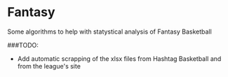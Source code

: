 # Fantasy
Some algorithms to help with statystical analysis of Fantasy Basketball

###TODO:
- Add automatic scrapping of the xlsx files from Hashtag Basketball and from the league's site
